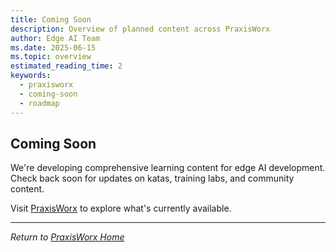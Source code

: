 ```yaml
---
title: Coming Soon
description: Overview of planned content across PraxisWorx
author: Edge AI Team
ms.date: 2025-06-15
ms.topic: overview
estimated_reading_time: 2
keywords:
  - praxisworx
  - coming-soon
  - roadmap
---
```


## Coming Soon

We're developing comprehensive learning content for edge AI development. Check back soon for updates on katas, training labs, and community content.

Visit [PraxisWorx](praxisworx/README.md) to explore what's currently available.

---

*Return to [PraxisWorx Home](praxisworx/README.md)*
